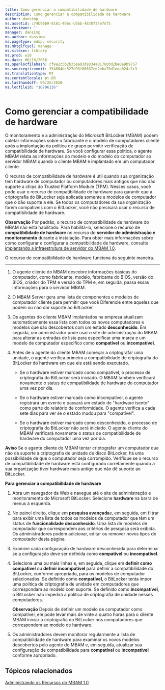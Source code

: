 ```yaml
---
title: Como gerenciar a compatibilidade de hardware
description: Como gerenciar a compatibilidade de hardware
author: dansimp
ms.assetid: c74b96b9-8161-49bc-b5bb-4838734e7df5
ms.reviewer: ''
manager: dansimp
ms.author: dansimp
ms.pagetype: mdop, security
ms.mktglfcycl: manage
ms.sitesec: library
ms.prod: w10
ms.date: 06/16/2016
ms.openlocfilehash: cf9e2c5b2b33ea93d9834a81700bd2be8a9b9757
ms.sourcegitcommit: 354664bc527d93f80687cd2eba70d1eea024c7c3
ms.translationtype: MT
ms.contentlocale: pt-BR
ms.lasthandoff: 06/26/2020
ms.locfileid: "10796136"
---
```

# Como gerenciar a compatibilidade de hardware


O monitoramento e a administração do Microsoft BitLocker (MBAM) podem coletar informações sobre o fabricante e o modelo de computadores cliente após a implantação da política de grupo permitir verificação de compatibilidade de hardware. Se você configurar essa política, o agente MBAM relata as informações do modelo e do modelo do computador ao servidor MBAM quando o cliente MBAM é implantado em um computador cliente.

O recurso de compatibilidade de hardware é útil quando sua organização tem hardware de computador ou computadores mais antigos que não dão suporte a chips do Trusted Platform Module (TPM). Nesses casos, você pode usar o recurso de compatibilidade de hardware para garantir que a criptografia do BitLocker seja aplicada somente a modelos de computador que o dão suporte a ele. Se todos os computadores da sua organização forem compatíveis com o BitLocker, você não precisará usar o recurso de compatibilidade de hardware.

**Observação**  Por padrão, o recurso de compatibilidade de hardware do MBAM não está habilitado. Para habilitá-lo, selecione o recurso de **compatibilidade de hardware** no recurso do **servidor de administração e monitoramento** durante a instalação. Para obter mais informações sobre como configurar e configurar a compatibilidade de hardware, consulte [implantando a infraestrutura de servidor do MBAM 1,0](deploying-the-mbam-10-server-infrastructure.md).

 

O recurso de compatibilidade de hardware funciona da seguinte maneira.

****

1.  O agente cliente do MBAM descobre informações básicas do computador, como fabricante, modelo, fabricante do BIOS, versão do BIOS, criador do TPM e versão do TPM e, em seguida, passa essas informações para o servidor MBAM.

2.  O MBAM Server gera uma lista de componentes e modelos de computador cliente para permitir que você Diferencie entre aqueles que podem ou não dar suporte ao BitLocker

3.  Os agentes do cliente MBAM implantados na empresa atualizam automaticamente essa lista com todos os novos computadores e modelos que são descobertos com um estado **desconhecido**. Em seguida, um administrador pode usar o site de administração do MBAM para alterar as entradas de lista para especificar uma marca e um modelo de computador específico como **compatível** ou **incompatível**.

4.  Antes de o agente do cliente MBAM começar a criptografar uma unidade, o agente verifica primeiro a compatibilidade de criptografia do BitLocker do hardware em que ele está sendo executado.

    -   Se o hardware estiver marcado como compatível, o processo de criptografia do BitLocker será iniciado. O MBAM também verificará novamente o status de compatibilidade de hardware do computador uma vez por dia.

    -   Se o hardware estiver marcado como incompatível, o agente registrará um evento e passará um estado de "hardware isento" como parte do relatório de conformidade. O agente verifica a cada sete dias para ver se o estado mudou para "compatível".

    -   Se o hardware estiver marcado como desconhecido, o processo de criptografia do BitLocker não será iniciado. O agente cliente do MBAM verificará novamente o status de compatibilidade de hardware do computador uma vez por dia.

**Aviso**  Se o agente cliente do MBAM tentar criptografar um computador que não dá suporte à criptografia de unidade de disco BitLocker, há uma possibilidade de que o computador seja corrompido. Verifique se o recurso de compatibilidade de hardware está configurado corretamente quando a sua organização tiver hardware mais antigo que não dê suporte ao BitLocker.

 

**Para gerenciar a compatibilidade de hardware**

1.  Abra um navegador da Web e navegue até o site de administração e monitoramento do Microsoft BitLocker. Selecione **hardware** na barra de menus à esquerda.

2.  No painel direito, clique em **pesquisa avançada**e, em seguida, em filtrar para exibir uma lista de todos os modelos de computador que têm um status de **funcionalidade** **desconhecido**. Uma lista de modelos de computador que correspondem aos critérios de pesquisa será exibida. Os administradores podem adicionar, editar ou remover novos tipos de computador desta página.

3.  Examine cada configuração de hardware desconhecida para determinar se a configuração deve ser definida como **compatível** ou **incompatível**.

4.  Selecione uma ou mais linhas e, em seguida, clique em **definir como compatível** ou **definir incompatível** para definir a compatibilidade do BitLocker, conforme apropriado, para os modelos de computador selecionados. Se definido como **compatível**, o BitLocker tenta impor uma política de criptografia de unidade em computadores que correspondam ao modelo com suporte. Se definido como **incompatível**, o BitLocker não impedirá a política de criptografia de unidade nesses computadores.

    **Observação**  Depois de definir um modelo de computador como compatível, ele pode levar mais de vinte a quatro horas para o cliente MBAM iniciar a criptografia do BitLocker nos computadores que correspondem ao modelo de hardware.

     

5.  Os administradores devem monitorar regularmente a lista de compatibilidade de hardware para examinar os novos modelos descobertos pelo agente do MBAM e, em seguida, atualizar sua configuração de compatibilidade para **compatível** ou **incompatível** conforme apropriado.

## Tópicos relacionados


[Administrando os Recursos do MBAM 1.0](administering-mbam-10-features.md)

 

 





